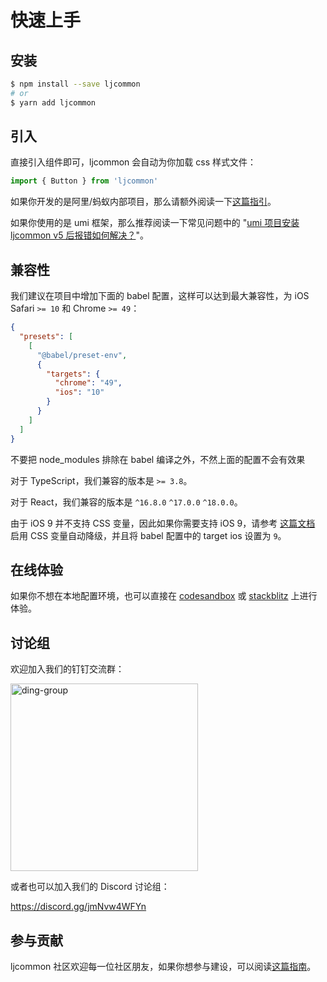 # 快速上手

## 安装

```bash
$ npm install --save ljcommon
# or
$ yarn add ljcommon
```

## 引入

直接引入组件即可，ljcommon 会自动为你加载 css 样式文件：

```js
import { Button } from 'ljcommon'
```

如果你开发的是阿里/蚂蚁内部项目，那么请额外阅读一下[这篇指引](https://yuque.antfin.com/ljcommon/kfcgs3/md4or5)。

如果你使用的是 umi 框架，那么推荐阅读一下常见问题中的 "[umi 项目安装 ljcommon v5 后报错如何解决？](/guide/faq#umi-%E9%A1%B9%E7%9B%AE%E5%AE%89%E8%A3%85-ljcommon-v5-%E5%90%8E%E6%8A%A5%E9%94%99%E5%A6%82%E4%BD%95%E8%A7%A3%E5%86%B3%EF%BC%9F)"。

## 兼容性

我们建议在项目中增加下面的 babel 配置，这样可以达到最大兼容性，为 iOS Safari `>= 10` 和 Chrome `>= 49`：

```json
{
  "presets": [
    [
      "@babel/preset-env",
      {
        "targets": {
          "chrome": "49",
          "ios": "10"
        }
      }
    ]
  ]
}
```

<Alert type="warning">
  不要把 node_modules 排除在 babel 编译之外，不然上面的配置不会有效果
</Alert>

对于 TypeScript，我们兼容的版本是 `>= 3.8`。

对于 React，我们兼容的版本是 `^16.8.0` `^17.0.0` `^18.0.0`。

由于 iOS 9 并不支持 CSS 变量，因此如果你需要支持 iOS 9，请参考 [这篇文档](/guide/css-variables#css-变量自动降级) 启用 CSS 变量自动降级，并且将 babel 配置中的 target ios 设置为 `9`。

## 在线体验

如果你不想在本地配置环境，也可以直接在 [codesandbox](https://codesandbox.io/s/ljcommon-snrxr?file=/package.json) 或 [stackblitz](https://stackblitz.com/edit/ljcommon?file=index.tsx) 上进行体验。

## 讨论组

欢迎加入我们的钉钉交流群：

<img src="https://user-images.githubusercontent.com/22469543/197447477-1f10603d-90e9-43ea-a023-6538c5cf40e2.jpeg" alt="ding-group" width="300" />

或者也可以加入我们的 Discord 讨论组：

https://discord.gg/jmNvw4WFYn

## 参与贡献

ljcommon 社区欢迎每一位社区朋友，如果你想参与建设，可以阅读[这篇指南](https://github.com/ant-design/ant-design-mobile/blob/master/.github/CONTRIBUTING.md)。
